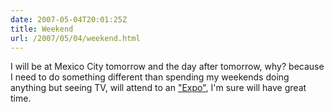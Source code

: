 ```yaml
---
date: 2007-05-04T20:01:25Z
title: Weekend
url: /2007/05/04/weekend.html
---
```


<p>I will be at Mexico City tomorrow and the day after tomorrow, why? because I need to do something different than spending my weekends doing anything but seeing TV, will attend to an <a href="http://www.remexexpos.com/lucha/">"Expo"</a>, I'm sure will have great time.</p>
